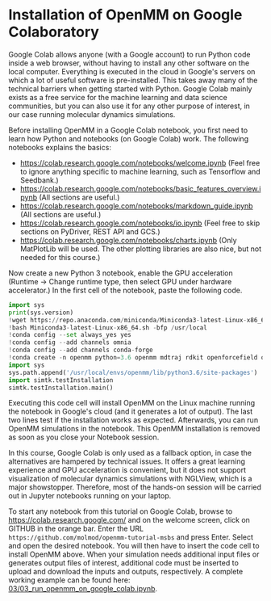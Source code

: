
# Installation of OpenMM on Google Colaboratory

Google Colab allows anyone (with a Google account) to run Python code inside a web browser, without having to install any other software on the local computer. Everything is executed in the cloud in Google's servers on which a lot of useful software is pre-installed. This takes away many of the technical barriers when getting started with Python. Google Colab mainly exists as a free service for the machine learning and data science communities, but you can also use it for any other purpose of interest, in our case running molecular dynamics simulations.

Before installing OpenMM in a Google Colab notebook, you first need to learn how Python and notebooks (on Google Colab) work. The following notebooks explains the basics:

- https://colab.research.google.com/notebooks/welcome.ipynb (Feel free to ignore anything specific to machine learning, such as Tensorflow and Seedbank.)
- https://colab.research.google.com/notebooks/basic_features_overview.ipynb (All sections are useful.)
- https://colab.research.google.com/notebooks/markdown_guide.ipynb (All sections are useful.)
- https://colab.research.google.com/notebooks/io.ipynb (Feel free to skip sections on PyDriver, REST API and GCS.)
- https://colab.research.google.com/notebooks/charts.ipynb (Only MatPlotLib will be used. The other plotting libraries are also nice, but not needed for this course.)

Now create a new Python 3 notebook, enable the GPU acceleration (Runtime -> Change runtime type, then select GPU under hardware accelerator.) In the first cell of the notebook, paste the following code.

```python
import sys
print(sys.version)
!wget https://repo.anaconda.com/miniconda/Miniconda3-latest-Linux-x86_64.sh
!bash Miniconda3-latest-Linux-x86_64.sh -bfp /usr/local
!conda config --set always_yes yes
!conda config --add channels omnia
!conda config --add channels conda-forge
!conda create -n openmm python=3.6 openmm mdtraj rdkit openforcefield openbabel
import sys
sys.path.append('/usr/local/envs/openmm/lib/python3.6/site-packages')
import simtk.testInstallation
simtk.testInstallation.main()
```

Executing this code cell will install OpenMM on the Linux machine running the notebook in Google's cloud (and it generates a lot of output). The last two lines test if the installation works as expected. Afterwards, you can run OpenMM simulations in the notebook. This OpenMM installation is removed as soon as you close your Notebook session.

In this course, Google Colab is only used as a fallback option, in case the alternatives are hampered by technical issues. It offers a great learning experience and GPU acceleration is convenient, but it does not support visualization of molecular dynamics simulations with NGLView, which is a major showstopper. Therefore, most of the hands-on session will be carried out in Jupyter notebooks running on your laptop.

To start any notebook from this tutorial on Google Colab, browse to https://colab.research.google.com/ and on the welcome screen, click on GITHUB in the orange bar. Enter the URL `https://github.com/molmod/openmm-tutorial-msbs` and press Enter. Select and open the desired notebook. You will then have to insert the code cell to install OpenMM above. When your simulation needs additional input files or generates output files of interest, additional code must be inserted to upload and download the inputs and outputs, respectively. A complete working example can be found here: [03/03_run_openmm_on_google_colab.ipynb](03/03_run_openmm_on_google_colab.ipynb).
